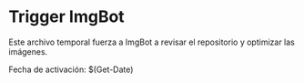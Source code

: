 # Trigger ImgBot

Este archivo temporal fuerza a ImgBot a revisar el repositorio y optimizar las imágenes.

Fecha de activación: $(Get-Date)
